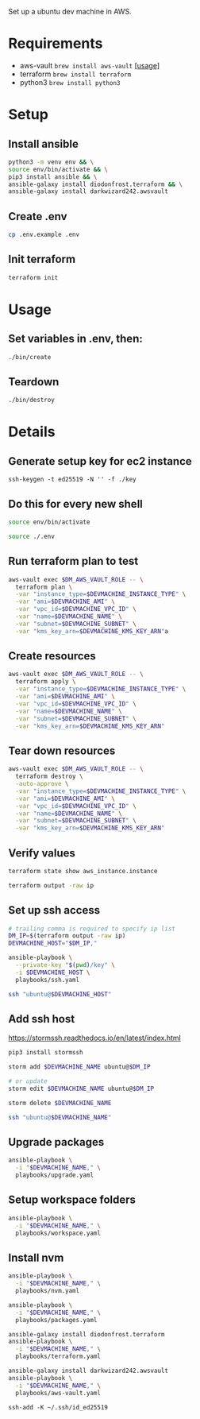 Set up a ubuntu dev machine in AWS.

# Requirements
* aws-vault `brew install aws-vault` [[usage]](https://github.com/99designs/aws-vault/blob/439cc770ca046c6f53b38145c0ccb39620563a8f/USAGE.md#managing-credentials)
* terraform `brew install terraform`
* python3 `brew install python3`

# Setup

## Install ansible
```bash
python3 -m venv env && \
source env/bin/activate && \
pip3 install ansible && \
ansible-galaxy install diodonfrost.terraform && \
ansible-galaxy install darkwizard242.awsvault
```

## Create .env
```bash
cp .env.example .env
```

## Init terraform
```bash
terraform init
```

# Usage

## Set variables in .env, then:
```bash
./bin/create
```

## Teardown
```bash
./bin/destroy
```

# Details

## Generate setup key for ec2 instance
```
ssh-keygen -t ed25519 -N '' -f ./key
```

## Do this for every new shell
```bash
source env/bin/activate
```

```bash
source ./.env
```

## Run terraform plan to test
```bash
aws-vault exec $DM_AWS_VAULT_ROLE -- \
  terraform plan \
  -var "instance_type=$DEVMACHINE_INSTANCE_TYPE" \
  -var "ami=$DEVMACHINE_AMI" \
  -var "vpc_id=$DEVMACHINE_VPC_ID" \
  -var "name=$DEVMACHINE_NAME" \
  -var "subnet=$DEVMACHINE_SUBNET" \
  -var "kms_key_arn=$DEVMACHINE_KMS_KEY_ARN"a
```

## Create resources
```bash
aws-vault exec $DM_AWS_VAULT_ROLE -- \
  terraform apply \
  -var "instance_type=$DEVMACHINE_INSTANCE_TYPE" \
  -var "ami=$DEVMACHINE_AMI" \
  -var "vpc_id=$DEVMACHINE_VPC_ID" \
  -var "name=$DEVMACHINE_NAME" \
  -var "subnet=$DEVMACHINE_SUBNET" \
  -var "kms_key_arn=$DEVMACHINE_KMS_KEY_ARN"
```

## Tear down resources
```bash
aws-vault exec $DM_AWS_VAULT_ROLE -- \
  terraform destroy \
  -auto-approve \
  -var "instance_type=$DEVMACHINE_INSTANCE_TYPE" \
  -var "ami=$DEVMACHINE_AMI" \
  -var "vpc_id=$DEVMACHINE_VPC_ID" \
  -var "name=$DEVMACHINE_NAME" \
  -var "subnet=$DEVMACHINE_SUBNET" \
  -var "kms_key_arn=$DEVMACHINE_KMS_KEY_ARN"
```

## Verify values
```bash
terraform state show aws_instance.instance
```
```bash
terraform output -raw ip
```

## Set up ssh access
```bash
# trailing comma is required to specify ip list
DM_IP=$(terraform output -raw ip)
DEVMACHINE_HOST="$DM_IP,"
```
```bash
ansible-playbook \
  --private-key "$(pwd)/key" \
  -i $DEVMACHINE_HOST \
  playbooks/ssh.yaml
```
```bash
ssh "ubuntu@$DEVMACHINE_HOST"
```
## Add ssh host
https://stormssh.readthedocs.io/en/latest/index.html
```bash
pip3 install stormssh
```
```bash
storm add $DEVMACHINE_NAME ubuntu@$DM_IP
```
```bash
# or update
storm edit $DEVMACHINE_NAME ubuntu@$DM_IP
```
```bash
storm delete $DEVMACHINE_NAME
```
```bash
ssh "ubuntu@$DEVMACHINE_NAME"
```
## Upgrade packages
```bash
ansible-playbook \
  -i "$DEVMACHINE_NAME," \
  playbooks/upgrade.yaml
```

## Setup workspace folders
```bash
ansible-playbook \
  -i "$DEVMACHINE_NAME," \
  playbooks/workspace.yaml
```

## Install nvm
```bash
ansible-playbook \
  -i "$DEVMACHINE_NAME," \
  playbooks/nvm.yaml
```

```bash
ansible-playbook \
  -i "$DEVMACHINE_NAME," \
  playbooks/packages.yaml
```

```bash
ansible-galaxy install diodonfrost.terraform
ansible-playbook \
  -i "$DEVMACHINE_NAME," \
  playbooks/terraform.yaml
```

```bash
ansible-galaxy install darkwizard242.awsvault
ansible-playbook \
  -i "$DEVMACHINE_NAME," \
  playbooks/aws-vault.yaml
```

```
ssh-add -K ~/.ssh/id_ed25519
```
